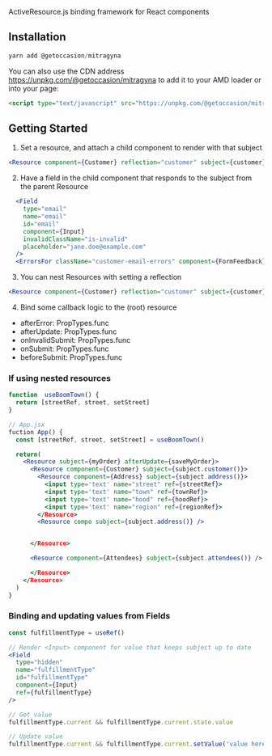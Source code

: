 ActiveResource.js binding framework for React components

## Installation

```javascript
yarn add @getoccasion/mitragyna
```

You can also use the CDN address https://unpkg.com/@getoccasion/mitragyna to add it to your AMD loader or into your page:

```html
<script type="text/javascript" src="https://unpkg.com/@getoccasion/mitragyna"></script>
```

## Getting Started

1. Set a resource, and attach a child component to render with that subject

```jsx
<Resource component={Customer} reflection="customer" subject={customer} />
```

2. Have a field in the child component that responds to the subject from the parent Resource

```jsx
  <Field
    type="email"
    name="email"
    id="email"
    component={Input}
    invalidClassName="is-invalid"
    placeholder="jane.doe@example.com"
  />
  <ErrorsFor className="customer-email-errors" component={FormFeedback} field="email" />
```

3. You can nest Resources with setting a reflection

```jsx
<Resource component={Customer} reflection="customer" subject={customer} />
```

4. Bind some callback logic to the (root) resource

- afterError: PropTypes.func
- afterUpdate: PropTypes.func
- onInvalidSubmit: PropTypes.func
- onSubmit: PropTypes.func
- beforeSubmit: PropTypes.func

### If using nested resources

```jsx
function  useBoomTown() {
  return [streetRef, street, setStreet]
}

// App.jsx
fuction App() {
  const [streetRef, street, setStreet] = useBoomTown()

  return(
    <Resource subject={myOrder} afterUpdate={saveMyOrder}>
      <Resource component={Customer} subject={subject.customer()}>
        <Resource component={Address} subject={subject.address()}>
          <input type='text' name="street" ref={streetRef}>
          <input type='text' name="town" ref={townRef}>
          <input type='text' name="hood" ref={hoodRef}>
          <input type='text' name="region" ref={regionRef}>
        </Resource>
        <Resource compo subject={subject.address()} />


      </Resource>

      <Resource component={Attendees} subject={subject.attendees()} />

      </Resource>
    </Resource>
  )
}
```




### Binding and updating values from Fields

```jsx
const fulfillmentType = useRef()

// Render <Input> component for value that keeps subject up to date
<Field
  type="hidden"
  name="fulfillmentType"
  id="fulfillmentType"
  component={Input}
  ref={fulfillmentType}
/>

// Get value
fulfillmentType.current && fulfillmentType.current.state.value

// Update value
fulfillmentType.current && fulfillmentType.current.setValue('value here')
```
